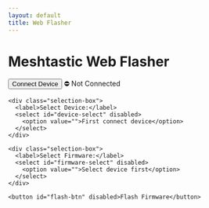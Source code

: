 ```yaml
---
layout: default
title: Web Flasher
---
```


# Meshtastic Web Flasher

<div id="flasher-container">
  <!-- Keep the same HTML structure as before -->
  <div class="flash-controls">
    <div class="connect-box">
      <button id="connect-btn">Connect Device</button>
      <span id="connection-status">⛔ Not Connected</span>
    </div>
    
    <div class="selection-box">
      <label>Select Device:</label>
      <select id="device-select" disabled>
        <option value="">First connect device</option>
      </select>
    </div>

    <div class="selection-box">
      <label>Select Firmware:</label>
      <select id="firmware-select" disabled>
        <option value="">Select device first</option>
      </select>
    </div>

    <button id="flash-btn" disabled>Flash Firmware</button>
  </div>

  <div id="progress-container" style="display: none;">
    <progress id="progress-bar" value="0" max="100"></progress>
    <span id="progress-text">0%</span>
  </div>

  <div id="log-container">
    <pre id="log"></pre>
  </div>
</div>

<script src="https://cdn.jsdelivr.net/npm/@espruino-tools/esptool-js@0.0.9/dist/esptool-js.min.js"></script>
<script>
const ESPTool = window.ESPTool;
const REPO = 'HarukiToreda/Meshtastic-Experiments';
const BRANCH = 'main';
const FIRMWARES_PATH = 'firmwares';
const CORS_PROXY = 'https://api.allorigins.win/get?url=';

let port = null;
let selectedFirmware = null;
let esptool = null;

// Unified error handler
function handleError(error, context = 'operation') {
  console.error(`Error in ${context}:`, error);
  let message = error.message;
  if (error.cause) message += ` (${error.cause})`;
  log(`❌ ${message}`);
}

async function loadDevices() {
  try {
    const apiUrl = `https://api.github.com/repos/${REPO}/contents/${FIRMWARES_PATH}?ref=${BRANCH}`;
    const response = await fetch(`${CORS_PROXY}${encodeURIComponent(apiUrl)}`);
    
    if (!response.ok) throw new Error(`GitHub error: ${response.status}`);
    
    const data = await response.json();
    const contents = data.contents ? JSON.parse(data.contents) : data;

    // Handle GitHub API errors
    if (contents.message) throw new Error(`GitHub: ${contents.message}`);
    if (!Array.isArray(contents)) throw new Error('Invalid directory structure');

    const deviceSelect = document.getElementById('device-select');
    deviceSelect.innerHTML = '<option value="">Select a device</option>';
    
    contents.forEach(item => {
      if (item.type === 'dir') {
        const option = document.createElement('option');
        option.value = item.name;
        option.textContent = item.name;
        deviceSelect.appendChild(option);
      }
    });
    
    deviceSelect.disabled = false;
    log(`Loaded ${contents.filter(i => i.type === 'dir').length} devices`);
  } catch (error) {
    handleError(error, 'loading devices');
  }
}

async function loadFirmwares(device) {
  try {
    const apiUrl = `https://api.github.com/repos/${REPO}/contents/${FIRMWARES_PATH}/${encodeURIComponent(device)}?ref=${BRANCH}`;
    const response = await fetch(`${CORS_PROXY}${encodeURIComponent(apiUrl)}`);
    
    if (!response.ok) throw new Error(`GitHub error: ${response.status}`);
    
    const data = await response.json();
    const contents = data.contents ? JSON.parse(data.contents) : data;

    if (contents.message) throw new Error(`GitHub: ${contents.message}`);
    
    const firmwareSelect = document.getElementById('firmware-select');
    firmwareSelect.innerHTML = '<option value="">Select a firmware</option>';
    
    contents.forEach(file => {
      if (file.name.endsWith('.bin')) {
        const option = document.createElement('option');
        option.value = `https://raw.githubusercontent.com/${REPO}/${BRANCH}/${FIRMWARES_PATH}/${encodeURIComponent(device)}/${encodeURIComponent(file.name)}`;
        option.textContent = file.name;
        firmwareSelect.appendChild(option);
      }
    });
    
    firmwareSelect.disabled = false;
    log(`Loaded ${contents.filter(f => f.name.endsWith('.bin')).length} firmwares`);
  } catch (error) {
    handleError(error, 'loading firmwares');
  }
}

// Port management
async function cleanup() {
  try {
    if (port) {
      await port.close();
      log('Port closed');
    }
  } catch (error) {
    handleError(error, 'cleanup');
  } finally {
    port = null;
    esptool = null;
    document.getElementById('connect-btn').disabled = false;
    document.getElementById('connection-status').textContent = '⛔ Not Connected';
    document.getElementById('flash-btn').disabled = true;
  }
}

// Event handlers
document.getElementById('connect-btn').addEventListener('click', async () => {
  try {
    port = await navigator.serial.requestPort();
    await port.open({ baudRate: 115200 });
    esptool = new ESPTool(port);
    
    // Validate chip type
    await esptool.connect();
    const chip = await esptool.get_chip_description();
    if (!chip.includes('ESP32')) throw new Error('Unsupported chip - only ESP32 supported');
    
    document.getElementById('connect-btn').disabled = true;
    document.getElementById('connection-status').textContent = '✅ Connected';
    document.getElementById('flash-btn').disabled = false;
    log(`Connected to ${chip}`);
    
    await loadDevices();
  } catch (error) {
    handleError(error, 'connection');
    await cleanup();
  }
});

document.getElementById('device-select').addEventListener('change', (e) => {
  const device = e.target.value;
  if (device) loadFirmwares(device);
});

document.getElementById('firmware-select').addEventListener('change', (e) => {
  selectedFirmware = e.target.value;
});

document.getElementById('flash-btn').addEventListener('click', async () => {
  if (!selectedFirmware) {
    log('Please select a firmware first');
    return;
  }

  try {
    document.getElementById('flash-btn').disabled = true;
    document.getElementById('progress-container').style.display = 'block';
    
    log(`Downloading firmware: ${selectedFirmware}`);
    const response = await fetch(selectedFirmware);
    if (!response.ok) throw new Error(`Failed to download firmware (${response.status})`);
    const firmwareBuffer = await response.arrayBuffer();
    
    log('Starting flash process...');
    await esptool.flash_file(new Uint8Array(firmwareBuffer), (progress) => {
      const percent = Math.round(progress * 100);
      document.getElementById('progress-bar').value = percent;
      document.getElementById('progress-text').textContent = `${percent}%`;
      if (percent % 10 === 0) log(`Flashing: ${percent}% complete`);
    });

    await esptool.hard_reset();
    log('✅ Flash completed successfully!');
  } catch (error) {
    handleError(error, 'flashing');
  } finally {
    document.getElementById('progress-container').style.display = 'none';
    document.getElementById('flash-btn').disabled = false;
    await cleanup();
  }
});

// Keep the same log function and CSS styles
function log(message) {
  const logElement = document.getElementById('log');
  logElement.textContent += `${new Date().toLocaleTimeString()}: ${message}\n`;
  logElement.scrollTop = logElement.scrollHeight;
}
</script>

<style>
/* Keep the same CSS styles as before */
.flash-controls { /* ... */ }
.connect-box { /* ... */ }
button { /* ... */ }
.selection-box { /* ... */ }
select { /* ... */ }
#progress-container { /* ... */ }
progress { /* ... */ }
#progress-text { /* ... */ }
#log-container { /* ... */ }
#log { /* ... */ }
</style>
